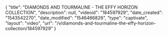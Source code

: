 {
    "title": "DIAMONDS AND TOURMALINE - THE EFFY HORIZON COLLECTION",
    "description": null,
    "videoid": "184597929",
    "date_created": "1543542270",
    "date_modified": "1546466826",
    "type": "captivate",
    "layout": "video",
    "url": "\/v\/diamonds-and-tourmaline-the-effy-horizon-collection\/184597929"
}